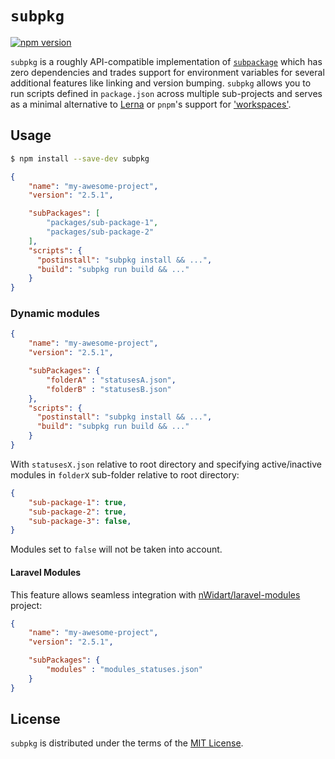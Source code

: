 # `subpkg`

[![npm version](https://img.shields.io/npm/v/subpkg.svg)](https://www.npmjs.com/package/subpkg)

`subpkg` is a roughly API-compatible implementation of
[`subpackage`](https://github.com/dupski/subpackage) which has zero dependencies and trades support
for environment variables for several additional features like linking and version bumping. `subpkg`
allows you to run scripts defined in `package.json` across multiple sub-projects and serves as a
minimal alternative to [Lerna](https://github.com/lerna/lerna) or `pnpm`'s support for
['workspaces'](https://pnpm.js.org/en/workspaces).

## Usage

```sh
$ npm install --save-dev subpkg
```

```json
{
    "name": "my-awesome-project",
    "version": "2.5.1",

    "subPackages": [
        "packages/sub-package-1",
        "packages/sub-package-2"
    ],
    "scripts": {
      "postinstall": "subpkg install && ...",
      "build": "subpkg run build && ..."
    }
}
```

### Dynamic modules

```json
{
    "name": "my-awesome-project",
    "version": "2.5.1",

    "subPackages": {
        "folderA" : "statusesA.json",
        "folderB" : "statusesB.json"
    },
    "scripts": {
      "postinstall": "subpkg install && ...",
      "build": "subpkg run build && ..."
    }
}
```

With `statusesX.json` relative to root directory and specifying active/inactive modules in `folderX` sub-folder relative to root directory:

```json
{
    "sub-package-1": true,
    "sub-package-2": true,
    "sub-package-3": false,
}
```

Modules set to `false` will not be taken into account.

#### Laravel Modules

This feature allows seamless integration with [nWidart/laravel-modules](https://github.com/nWidart/laravel-modules) project:

```json
{
    "name": "my-awesome-project",
    "version": "2.5.1",

    "subPackages": {
        "modules" : "modules_statuses.json"
    }
}
```

## License

`subpkg` is distributed under the terms of the [MIT License](LICENSE).
